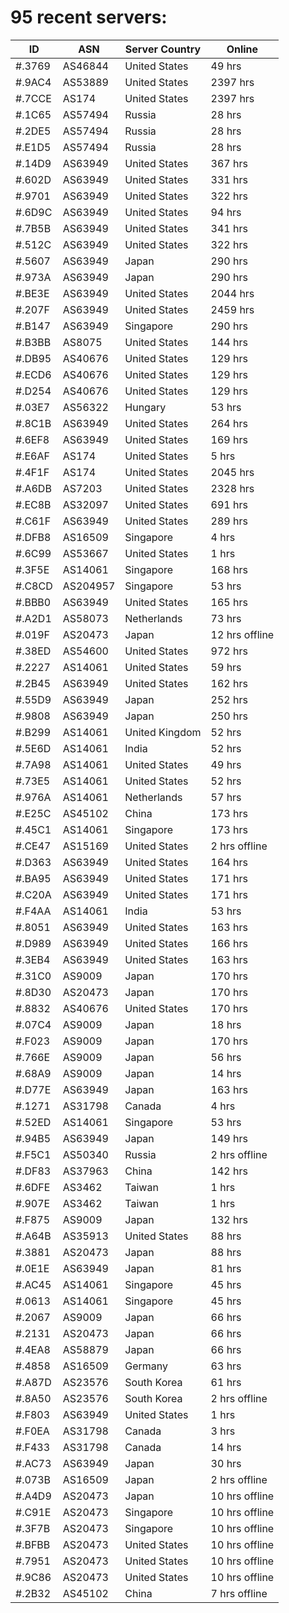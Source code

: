 # 95 recent servers:

| ID | ASN | Server Country | Online |
| ------ | ------ | ------ | ------ |
| #.3769 | AS46844 | United States | 49 hrs |
| #.9AC4 | AS53889 | United States | 2397 hrs |
| #.7CCE | AS174 | United States | 2397 hrs |
| #.1C65 | AS57494 | Russia | 28 hrs |
| #.2DE5 | AS57494 | Russia | 28 hrs |
| #.E1D5 | AS57494 | Russia | 28 hrs |
| #.14D9 | AS63949 | United States | 367 hrs |
| #.602D | AS63949 | United States | 331 hrs |
| #.9701 | AS63949 | United States | 322 hrs |
| #.6D9C | AS63949 | United States | 94 hrs |
| #.7B5B | AS63949 | United States | 341 hrs |
| #.512C | AS63949 | United States | 322 hrs |
| #.5607 | AS63949 | Japan | 290 hrs |
| #.973A | AS63949 | Japan | 290 hrs |
| #.BE3E | AS63949 | United States | 2044 hrs |
| #.207F | AS63949 | United States | 2459 hrs |
| #.B147 | AS63949 | Singapore | 290 hrs |
| #.B3BB | AS8075 | United States | 144 hrs |
| #.DB95 | AS40676 | United States | 129 hrs |
| #.ECD6 | AS40676 | United States | 129 hrs |
| #.D254 | AS40676 | United States | 129 hrs |
| #.03E7 | AS56322 | Hungary | 53 hrs |
| #.8C1B | AS63949 | United States | 264 hrs |
| #.6EF8 | AS63949 | United States | 169 hrs |
| #.E6AF | AS174 | United States | 5 hrs |
| #.4F1F | AS174 | United States | 2045 hrs |
| #.A6DB | AS7203 | United States | 2328 hrs |
| #.EC8B | AS32097 | United States | 691 hrs |
| #.C61F | AS63949 | United States | 289 hrs |
| #.DFB8 | AS16509 | Singapore | 4 hrs |
| #.6C99 | AS53667 | United States | 1 hrs |
| #.3F5E | AS14061 | Singapore | 168 hrs |
| #.C8CD | AS204957 | Singapore | 53 hrs |
| #.BBB0 | AS63949 | United States | 165 hrs |
| #.A2D1 | AS58073 | Netherlands | 73 hrs |
| #.019F | AS20473 | Japan | 12 hrs offline |
| #.38ED | AS54600 | United States | 972 hrs |
| #.2227 | AS14061 | United States | 59 hrs |
| #.2B45 | AS63949 | United States | 162 hrs |
| #.55D9 | AS63949 | Japan | 252 hrs |
| #.9808 | AS63949 | Japan | 250 hrs |
| #.B299 | AS14061 | United Kingdom | 52 hrs |
| #.5E6D | AS14061 | India | 52 hrs |
| #.7A98 | AS14061 | United States | 49 hrs |
| #.73E5 | AS14061 | United States | 52 hrs |
| #.976A | AS14061 | Netherlands | 57 hrs |
| #.E25C | AS45102 | China | 173 hrs |
| #.45C1 | AS14061 | Singapore | 173 hrs |
| #.CE47 | AS15169 | United States | 2 hrs offline |
| #.D363 | AS63949 | United States | 164 hrs |
| #.BA95 | AS63949 | United States | 171 hrs |
| #.C20A | AS63949 | United States | 171 hrs |
| #.F4AA | AS14061 | India | 53 hrs |
| #.8051 | AS63949 | United States | 163 hrs |
| #.D989 | AS63949 | United States | 166 hrs |
| #.3EB4 | AS63949 | United States | 163 hrs |
| #.31C0 | AS9009 | Japan | 170 hrs |
| #.8D30 | AS20473 | Japan | 170 hrs |
| #.8832 | AS40676 | United States | 170 hrs |
| #.07C4 | AS9009 | Japan | 18 hrs |
| #.F023 | AS9009 | Japan | 170 hrs |
| #.766E | AS9009 | Japan | 56 hrs |
| #.68A9 | AS9009 | Japan | 14 hrs |
| #.D77E | AS63949 | Japan | 163 hrs |
| #.1271 | AS31798 | Canada | 4 hrs |
| #.52ED | AS14061 | Singapore | 53 hrs |
| #.94B5 | AS63949 | Japan | 149 hrs |
| #.F5C1 | AS50340 | Russia | 2 hrs offline |
| #.DF83 | AS37963 | China | 142 hrs |
| #.6DFE | AS3462 | Taiwan | 1 hrs |
| #.907E | AS3462 | Taiwan | 1 hrs |
| #.F875 | AS9009 | Japan | 132 hrs |
| #.A64B | AS35913 | United States | 88 hrs |
| #.3881 | AS20473 | Japan | 88 hrs |
| #.0E1E | AS63949 | Japan | 81 hrs |
| #.AC45 | AS14061 | Singapore | 45 hrs |
| #.0613 | AS14061 | Singapore | 45 hrs |
| #.2067 | AS9009 | Japan | 66 hrs |
| #.2131 | AS20473 | Japan | 66 hrs |
| #.4EA8 | AS58879 | Japan | 66 hrs |
| #.4858 | AS16509 | Germany | 63 hrs |
| #.A87D | AS23576 | South Korea | 61 hrs |
| #.8A50 | AS23576 | South Korea | 2 hrs offline |
| #.F803 | AS63949 | United States | 1 hrs |
| #.F0EA | AS31798 | Canada | 3 hrs |
| #.F433 | AS31798 | Canada | 14 hrs |
| #.AC73 | AS63949 | Japan | 30 hrs |
| #.073B | AS16509 | Japan | 2 hrs offline |
| #.A4D9 | AS20473 | Japan | 10 hrs offline |
| #.C91E | AS20473 | Singapore | 10 hrs offline |
| #.3F7B | AS20473 | Singapore | 10 hrs offline |
| #.BFBB | AS20473 | United States | 10 hrs offline |
| #.7951 | AS20473 | United States | 10 hrs offline |
| #.9C86 | AS20473 | United States | 10 hrs offline |
| #.2B32 | AS45102 | China | 7 hrs offline |

